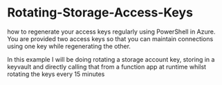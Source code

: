 # Rotating-Storage-Access-Keys
how to regenerate your access keys regularly using PowerShell in Azure. You are provided two access keys so that you can maintain connections using one key while regenerating the other.

In this example I will be doing rotating a storage account key, storing in a keyvault and directly calling that from a function app at runtime whilst rotating the keys every 15 minutes





